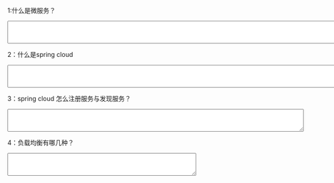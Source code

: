 1:什么是微服务？
<textarea rows="3" cols="150" ></textarea>

2：什么是spring cloud
<textarea rows="3" cols="100" /></textarea>

3：spring cloud 怎么注册服务与发现服务？
<textarea rows="3" cols="80" ></textarea>

4：负载均衡有哪几种？
<textarea rows="3" cols="50" ></textarea>
 
